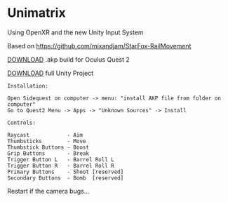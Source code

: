 # Unimatrix

Using OpenXR and the new Unity Input System

Based on https://github.com/mixandjam/StarFox-RailMovement

[DOWNLOAD](https://drive.google.com/file/d/1d28m7c09dEIRrYf35ysrtSxOAprrvD8C/view?usp=sharing) .akp build for Oculus Quest 2

[DOWNLOAD](https://drive.google.com/file/d/1O1sNnFbIZnlNPAHxlaBGYwVhZxForrQP/view?usp=sharing) full Unity Project
```
Installation: 

Open Sidequest on computer -> menu: "install AKP file from folder on computer"
Go to Quest2 Menu -> Apps -> "Unknown Sources" -> Install
```

```
Controls:

Raycast            - Aim
Thumbsticks        - Move
Thumbstick Buttons - Boost
Grip Buttons       - Break
Trigger Button L   - Barrel Roll L
Trigger Button R   - Barrel Roll R
Primary Buttons    - Shoot [reserved]
Secondary Buttons  - Bomb  [reserved]
```


Restart if the camera bugs...
